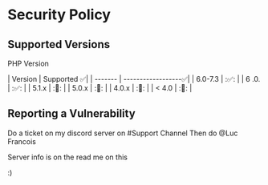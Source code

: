 # Security Policy

## Supported Versions

PHP Version 

| Version | Supported         ✅|
| ------- | ------------------✅|
| 6.0-7.3 | :✅:                |
| 6 .0.   | :✅:                |
| 5.1.x   | :🚫:                |
| 5.0.x   | :🚫:                |
| 4.0.x   | :🚫:                | 
| < 4.0   | :🚫:                |

## Reporting a Vulnerability

Do a ticket on my discord server on #Support Channel 
Then do @Luc Francois

Server info is on the read me on this

:)
